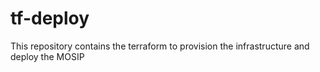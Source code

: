 # tf-deploy
This repository contains the terraform to provision the infrastructure and deploy the MOSIP
